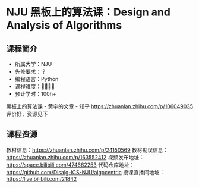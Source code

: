# NJU 黑板上的算法课：Design and Analysis of Algorithms

## 课程简介

- 所属大学：NJU
- 先修要求：？
- 编程语言：Python
- 课程难度：🌟🌟🌟🌟
- 预计学时：100h+

黑板上的算法课 - 黄宇的文章 - 知乎
https://zhuanlan.zhihu.com/p/106049035
评价好，资源见下

## 课程资源

教材信息：https://zhuanlan.zhihu.com/p/24150569
教材勘误信息：https://zhuanlan.zhihu.com/p/163552412
视频发布地址：https://space.bilibili.com/474662253
代码仓库地址：https://github.com/Disalg-ICS-NJU/algocentric
授课直播间地址：https://live.bilibili.com/21842


